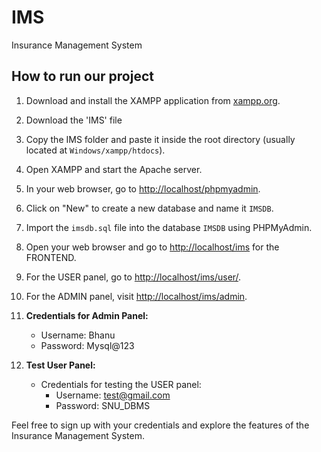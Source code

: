 # IMS

Insurance Management System

## How to run our project

1. Download and install the XAMPP application from [xampp.org](https://www.apachefriends.org/index.html).

2. Download the 'IMS' file

3. Copy the IMS folder and paste it inside the root directory (usually located at `Windows/xampp/htdocs`).

4. Open XAMPP and start the Apache server.

5. In your web browser, go to [http://localhost/phpmyadmin](http://localhost/phpmyadmin).

6. Click on "New" to create a new database and name it `IMSDB`.

7. Import the `imsdb.sql` file into the database `IMSDB` using PHPMyAdmin.

8. Open your web browser and go to [http://localhost/ims](http://localhost/ims) for the FRONTEND.

8. For the USER panel, go to [http://localhost/ims/user/](http://localhost/ims/user/).

9. For the ADMIN panel, visit [http://localhost/ims/admin](http://localhost/ims/admin).

11. **Credentials for Admin Panel:**
    - Username: Bhanu
    - Password: Mysql@123

12. **Test User Panel:**
    - Credentials for testing the USER panel:
      - Username: test@gmail.com
      - Password: SNU_DBMS

Feel free to sign up with your credentials and explore the features of the Insurance Management System.
